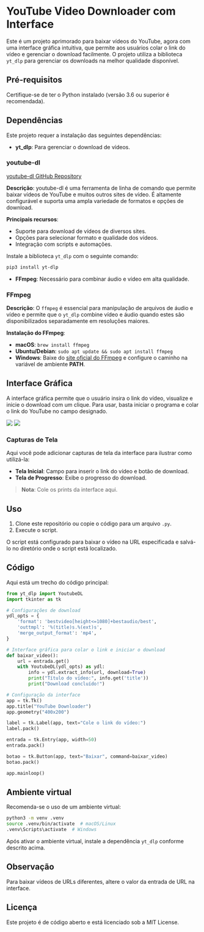 
# YouTube Video Downloader com Interface

Este é um projeto aprimorado para baixar vídeos do YouTube, agora com uma interface gráfica intuitiva, que permite aos usuários colar o link do vídeo e gerenciar o download facilmente. O projeto utiliza a biblioteca `yt_dlp` para gerenciar os downloads na melhor qualidade disponível.

## Pré-requisitos

Certifique-se de ter o Python instalado (versão 3.6 ou superior é recomendada).

## Dependências

Este projeto requer a instalação das seguintes dependências:

- **yt_dlp**: Para gerenciar o download de vídeos.

### youtube-dl

[youtube-dl GitHub Repository](https://github.com/ytdl-org/youtube-dl)

**Descrição**: youtube-dl é uma ferramenta de linha de comando que permite baixar vídeos de YouTube e muitos outros sites de vídeo. É altamente configurável e suporta uma ampla variedade de formatos e opções de download.

**Principais recursos**:
- Suporte para download de vídeos de diversos sites.
- Opções para selecionar formato e qualidade dos vídeos.
- Integração com scripts e automações.

Instale a biblioteca `yt_dlp` com o seguinte comando:

```bash
pip3 install yt-dlp
```

- **FFmpeg**: Necessário para combinar áudio e vídeo em alta qualidade.

### FFmpeg

**Descrição**: O `ffmpeg` é essencial para manipulação de arquivos de áudio e vídeo e permite que o `yt_dlp` combine vídeo e áudio quando estes são disponibilizados separadamente em resoluções maiores.

**Instalação do FFmpeg**:
- **macOS**: `brew install ffmpeg`
- **Ubuntu/Debian**: `sudo apt update && sudo apt install ffmpeg`
- **Windows**: Baixe do [site oficial do FFmpeg](https://ffmpeg.org/download.html) e configure o caminho na variável de ambiente **PATH**.

## Interface Gráfica

A interface gráfica permite que o usuário insira o link do vídeo, visualize e inicie o download com um clique. Para usar, basta iniciar o programa e colar o link do YouTube no campo designado.

<img src="imgs/interfacevideodownload-1">
<img src="imgs/interfacevideodownload-2">

### Capturas de Tela

Aqui você pode adicionar capturas de tela da interface para ilustrar como utilizá-la:

- **Tela Inicial**: Campo para inserir o link do vídeo e botão de download.
- **Tela de Progresso**: Exibe o progresso do download.

> **Nota**: Cole os prints da interface aqui.

## Uso

1. Clone este repositório ou copie o código para um arquivo `.py`.
2. Execute o script.
   
O script está configurado para baixar o vídeo na URL especificada e salvá-lo no diretório onde o script está localizado.

## Código

Aqui está um trecho do código principal:

```python
from yt_dlp import YoutubeDL
import tkinter as tk

# Configurações de download
ydl_opts = {
    'format': 'bestvideo[height<=1080]+bestaudio/best',
    'outtmpl': '%(title)s.%(ext)s',
    'merge_output_format': 'mp4',
}

# Interface gráfica para colar o link e iniciar o download
def baixar_video():
    url = entrada.get()
    with YoutubeDL(ydl_opts) as ydl:
        info = ydl.extract_info(url, download=True)
        print("Título do vídeo:", info.get('title'))
        print("Download concluído!")

# Configuração da interface
app = tk.Tk()
app.title("YouTube Downloader")
app.geometry("400x200")

label = tk.Label(app, text="Cole o link do vídeo:")
label.pack()

entrada = tk.Entry(app, width=50)
entrada.pack()

botao = tk.Button(app, text="Baixar", command=baixar_video)
botao.pack()

app.mainloop()
```

## Ambiente virtual

Recomenda-se o uso de um ambiente virtual:

```bash
python3 -m venv .venv
source .venv/bin/activate  # macOS/Linux
.venv\Scripts\activate  # Windows
```

Após ativar o ambiente virtual, instale a dependência `yt_dlp` conforme descrito acima.

## Observação

Para baixar vídeos de URLs diferentes, altere o valor da entrada de URL na interface.

## Licença

Este projeto é de código aberto e está licenciado sob a MIT License.
